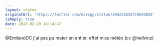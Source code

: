 ```yaml
---
layout: status
originalUrl: 'https://twitter.com/marcgg/status/304232636719693826'
isReply: true
date: 2013-02-20 14:14:47
---
```


@EmilandDC j'ai pas pu mater en entier. effet miss météo (cc @hellvinz)
